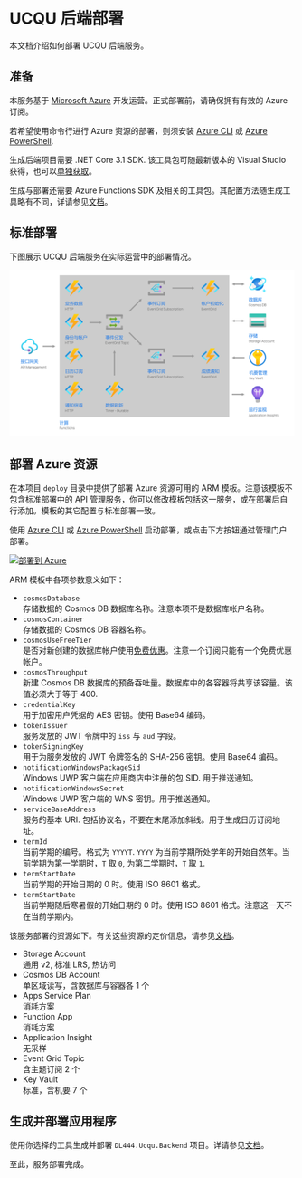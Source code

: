 # UCQU 后端部署
本文档介绍如何部署 UCQU 后端服务。

## 准备
本服务基于 [Microsoft Azure](https://azure.microsoft.com) 开发运营。正式部署前，请确保拥有有效的 Azure 订阅。

若希望使用命令行进行 Azure 资源的部署，则须安装 [Azure CLI](https://docs.microsoft.com/en-us/cli/azure/) 或 [Azure PowerShell](https://docs.microsoft.com/en-us/powershell/azure).

生成后端项目需要 .NET Core 3.1 SDK. 该工具包可随最新版本的 Visual Studio 获得，也可以[单独获取](https://dot.net)。

生成与部署还需要 Azure Functions SDK 及相关的工具包。其配置方法随生成工具略有不同，详请参见[文档](https://docs.microsoft.com/en-us/azure/azure-functions/functions-develop-local)。

## 标准部署
下图展示 UCQU 后端服务在实际运营中的部署情况。

![UCQU 后端标准部署示意](../assets/std-deploy.png)

## 部署 Azure 资源
在本项目 `deploy` 目录中提供了部署 Azure 资源可用的 ARM 模板。注意该模板不包含标准部署中的 API 管理服务，你可以修改模板包括这一服务，或在部署后自行添加。模板的其它配置与标准部署一致。

使用 [Azure CLI](https://docs.microsoft.com/en-us/azure/azure-resource-manager/templates/deploy-cli) 或 [Azure PowerShell](https://docs.microsoft.com/en-us/azure/azure-resource-manager/templates/deploy-powershell) 启动部署，或点击下方按钮通过管理门户部署。

[![部署到 Azure](https://aka.ms/deploytoazurebutton)](https://portal.azure.com/#create/Microsoft.Template/uri/https%3A%2F%2Fraw.githubusercontent.com%2FDL444%2Fucqu-ng%2Fmaster%2Fdeploy%2Fazuredeploy.json)

ARM 模板中各项参数意义如下：
- `cosmosDatabase`  
    存储数据的 Cosmos DB 数据库名称。注意本项不是数据库帐户名称。
- `cosmosContainer`  
    存储数据的 Cosmos DB 容器名称。
- `cosmosUseFreeTier`  
    是否对新创建的数据库帐户使用[免费优惠](https://docs.microsoft.com/en-us/azure/cosmos-db/optimize-dev-test#azure-cosmos-db-free-tier)。注意一个订阅只能有一个免费优惠帐户。
- `cosmosThroughput`  
    新建 Cosmos DB 数据库的预备吞吐量。数据库中的各容器将共享该容量。该值必须大于等于 400.
- `credentialKey`  
    用于加密用户凭据的 AES 密钥。使用 Base64 编码。
- `tokenIssuer`  
    服务发放的 JWT 令牌中的 `iss` 与 `aud` 字段。
- `tokenSigningKey`  
    用于为服务发放的 JWT 令牌签名的 SHA-256 密钥。使用 Base64 编码。
- `notificationWindowsPackageSid`  
    Windows UWP 客户端在应用商店中注册的包 SID. 用于推送通知。
- `notificationWindowsSecret`  
    Windows UWP 客户端的 WNS 密钥。用于推送通知。
- `serviceBaseAddress`  
    服务的基本 URI. 包括协议名，不要在末尾添加斜线。用于生成日历订阅地址。
- `termId`  
    当前学期的编号。格式为 `YYYYT`. `YYYY` 为当前学期所处学年的开始自然年。当前学期为第一学期时，`T` 取 `0`, 为第二学期时，`T` 取 `1`.
- `termStartDate`  
    当前学期的开始日期的 0 时。使用 ISO 8601 格式。
- `termStartDate`  
    当前学期随后寒暑假的开始日期的 0 时。使用 ISO 8601 格式。注意这一天不在当前学期内。

该服务部署的资源如下。有关这些资源的定价信息，请参见[文档](https://azure.com/pricing)。
- Storage Account  
    通用 v2, 标准 LRS, 热访问
- Cosmos DB Account  
    单区域读写，含数据库与容器各 1 个
- Apps Service Plan  
    消耗方案
- Function App  
    消耗方案
- Application Insight  
    无采样
- Event Grid Topic  
    含主题订阅 2 个
- Key Vault  
    标准，含机要 7 个

## 生成并部署应用程序
使用你选择的工具生成并部署 `DL444.Ucqu.Backend` 项目。详请参见[文档](https://docs.microsoft.com/en-us/azure/azure-functions/functions-develop-local)。

至此，服务部署完成。
